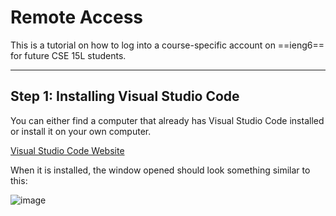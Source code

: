 # Remote Access

This is a tutorial on how to log into a course-specific account on ==ieng6== for future CSE 15L students.

---

## Step 1: Installing Visual Studio Code

You can either find a computer that already has Visual Studio Code installed or install it on your own computer.

[Visual Studio Code Website](https://code.visualstudio.com/)

When it is installed, the window opened should look something similar to this:

![image](https://user-images.githubusercontent.com/105563729/211946977-3a3f4c1a-543b-4bf5-857e-a643ed0391c4.png)

